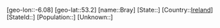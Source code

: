 ﻿---
location: [53.2,-6.08]
type: City
tags:
- geo/City


SpocWebEntityId: 29326
isDeleted: false
confidential: public

---
[geo-lon::-6.08]
[geo-lat::53.2]
[name::Bray]
[State::]
[Country::[Ireland](geo/Continent/Europe/Ireland.md)]
[StateId::]
[Population::]
[Unknown::]

